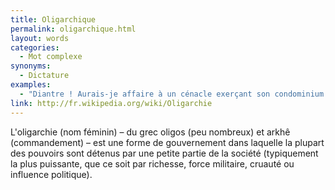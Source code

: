 ```yaml
---
title: Oligarchique
permalink: oligarchique.html
layout: words
categories:
  - Mot complexe
synonyms:
  - Dictature
examples:
  - "Diantre ! Aurais-je affaire à un cénacle exerçant son condominium oligarchique ?"
link: http://fr.wikipedia.org/wiki/Oligarchie
---
```


L'oligarchie (nom féminin) &ndash; du grec oligos (peu nombreux) et arkhê (commandement) &ndash; est une forme de gouvernement dans laquelle la plupart des pouvoirs sont détenus par une petite partie de la société (typiquement la plus puissante, que ce soit par richesse, force militaire, cruauté ou influence politique).
